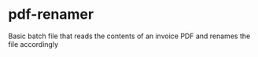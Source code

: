 # pdf-renamer
Basic batch file that reads the contents of an invoice PDF and renames the file accordingly
